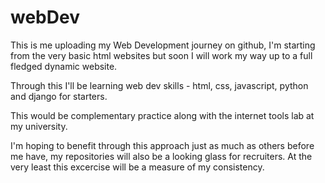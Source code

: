 # webDev
This is me uploading my Web Development journey on github,
I'm starting from the very basic html websites but soon I will
work my way up to a full fledged dynamic website.

Through this I'll be learning web dev skills - html, css, javascript, python and django for starters.

This would be complementary practice along with the internet tools lab at my university.

I'm hoping to benefit through this approach just as much as others before me have,
my repositories will also be a looking glass for recruiters.
At the very least this excercise will be a measure of my consistency.
